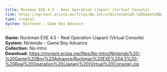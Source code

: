 ```yaml
---
title: Rockman EXE 4.5 - Real Operation (Japan) (Virtual Console)
link: https://myrient.erista.me/files/No-Intro/Nintendo%20-%20Game%20Boy%20Advance/Rockman%20EXE%204.5%20-%20Real%20Operation%20(Japan)%20(Virtual%20Console).zip
type: single1
System: Nintendo - Game Boy Advance
---
```

<b>Game:</b> Rockman EXE 4.5 - Real Operation (Japan) (Virtual Console)<br>
<b>System:</b> Nintendo - Game Boy Advance<br>
<b>Collection:</b> No-Intro<br>
<b>Download:</b> https://myrient.erista.me/files/No-Intro/Nintendo%20-%20Game%20Boy%20Advance/Rockman%20EXE%204.5%20-%20Real%20Operation%20(Japan)%20(Virtual%20Console).zip